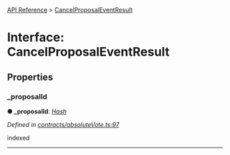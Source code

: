 [API Reference](../README.md) > [CancelProposalEventResult](../interfaces/CancelProposalEventResult.md)



# Interface: CancelProposalEventResult


## Properties
<a id="_proposalId"></a>

###  _proposalId

**●  _proposalId**:  *[Hash](../#Hash)* 

*Defined in [contracts/absoluteVote.ts:97](https://github.com/daostack/arc.js/blob/616f6e7/lib/contracts/absoluteVote.ts#L97)*



indexed




___


